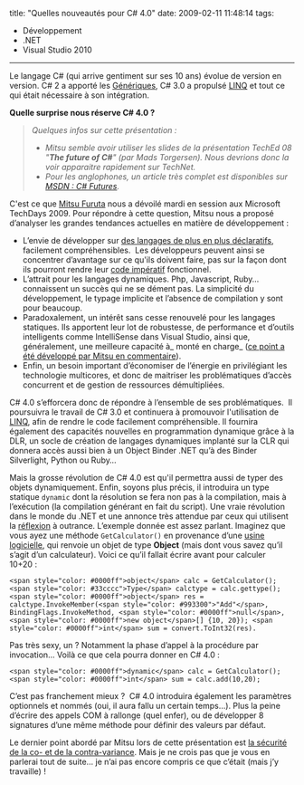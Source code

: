 title: "Quelles nouveautés pour C# 4.0"
date: 2009-02-11 11:48:14
tags:
  - Développement
  - .NET
  - Visual Studio 2010
---

Le langage C# (qui arrive gentiment sur ses 10 ans) évolue de version en version. C# 2 a apporté les [Génériques](//msdn.microsoft.com/fr-fr/library/512aeb7t(VS.80).aspx), C# 3.0 a propulsé [LINQ](//msdn.microsoft.com/fr-fr/library/bb397933.aspx) et tout ce qui était nécessaire à son intégration.

**Quelle surprise nous réserve C# 4.0&nbsp;?**

> _Quelques infos sur cette présentation&nbsp;:_
> 
> *   _Mitsu semble avoir utiliser les slides de la présentation TechEd 08 "**The future of C#**" (par Mads Torgersen). Nous devrions donc la voir apparaitre rapidement sur TechNet._
> *   _Pour les anglophones, un article très complet est disponibles sur [MSDN&nbsp;: C# Futures](https://code.msdn.microsoft.com:443/csharpfuture)._

C'est ce que [Mitsu Furuta](//blogs.msdn.com/b/mitsufu/) nous a dévoilé mardi en session aux Microsoft TechDays 2009\. Pour répondre à cette question, Mitsu nous a proposé d’analyser les grandes tendances actuelles en matière de développement&nbsp;:

*   L’envie de développer sur [des langages de plus en plus déclaratifs](//fr.wikipedia.org/wiki/Programmation_d%C3%A9clarative), facilement compréhensibles.  Les développeurs peuvent ainsi se concentrer d’avantage sur ce qu'ils doivent faire, pas sur la façon dont ils pourront rendre leur [code impératif](//fr.wikipedia.org/wiki/Programmation_imp%C3%A9rative) fonctionnel.
*   L’attrait pour les langages dynamiques. Php, Javascript, Ruby… connaissent un succès qui ne se dément pas. La simplicité du développement, le typage implicite et l’absence de compilation y sont pour beaucoup.
*   Paradoxalement, un intérêt sans cesse renouvelé pour les langages statiques. Ils apportent leur lot de robustesse, de performance et d’outils intelligents comme IntelliSense dans Visual Studio, ainsi que, généralement, une meilleure capacité à_ monté en charge_ ([ce point a été développé par Mitsu en commentaire](//borisschapira.com/blog/quelles-nouveautes-pour-c-40/)).
*   Enfin, un besoin important d’économiser de l’énergie en privilégiant les technologie multicores, et donc de maitriser les problématiques d’accès concurrent et de gestion de ressources démultipliées.

C# 4.0 s’efforcera donc de répondre à l’ensemble de ses problématiques.  Il poursuivra le travail de C# 3.0 et continuera à promouvoir l'utilisation de [LINQ](//msdn.microsoft.com/fr-fr/library/bb397933.aspx), afin de rendre le code facilement compréhensible. Il fournira également des capacités nouvelles en programmation dynamique grâce à la DLR, un socle de création de langages dynamiques implanté sur la CLR qui donnera accès aussi bien à un Object Binder .NET qu’à des Binder Silverlight, Python ou Ruby&#8230;

Mais la grosse révolution de C# 4.0 est qu'il permettra aussi de typer des objets dynamiquement. Enfin, soyons plus précis, il introduira un type statique `dynamic` dont la résolution se fera non pas à la compilation, mais à l’exécution (la compilation générant en fait du script). Une vraie révolution dans le monde du .NET et une annonce très attendue par ceux qui utilisent la [réflexion](//emerica.developpez.com/dotnet/reflection/introduction/csharp/) à outrance. L’exemple donnée est assez parlant. Imaginez que vous ayez une méthode `GetCalculator()` en provenance d’une [usine logicielle](//fr.wikipedia.org/wiki/Software_factory), qui renvoie un objet de type **Object** (mais dont vous savez qu’il s’agit d’un calculateur). Voici ce qu’il fallait écrire avant pour calculer 10+20&nbsp;:

`<span style="color: #0000ff">object</span> calc = GetCalculator();
<span style="color: #33cccc">Type</span> calctype = calc.gettype();
<span style="color: #0000ff">object</span> res = calctype.InvokeMember(<span style="color: #993300">"Add"</span>, BindingFlags.InvokeMethod, <span style="color: #0000ff">null</span>, <span style="color: #0000ff">new object</span>[] {10, 20});
<span style="color: #0000ff">int</span> sum = convert.ToInt32(res).`

Pas très sexy, un&nbsp;? Notamment la phase d’appel à la procédure par invocation… Voilà ce que cela pourra donner en C# 4.0&nbsp;:

`<span style="color: #0000ff">dynamic</span> calc = GetCalculator();
<span style="color: #0000ff">int</span> sum = calc.add(10,20);`

C’est pas franchement mieux&nbsp;?  C# 4.0 introduira également les paramètres optionnels et nommés (oui, il aura fallu un certain temps…). Plus la peine d’écrire des appels COM à rallonge (quel enfer), ou de développer 8 signatures d’une même méthode pour définir des valeurs par défaut.

Le dernier point abordé par Mitsu lors de cette présentation est [la sécurité de la co- et de la contra-variance](//msdn.microsoft.com/fr-fr/library/ms173174(VS.80).aspx). Mais je ne crois pas que je vous en parlerai tout de suite… je n’ai pas encore compris ce que c’était (mais j’y travaille)&nbsp;!